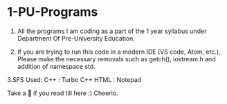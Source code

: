 # 1-PU-Programs
1. All the programs I am coding as a part of the 1 year syllabus under Department Of Pre-University Education.

2. If you are trying to run this code in a modern IDE (VS code, Atom, etc.), Please make the necessary removals such as getch(), iostream.h and addition of namespace std.

3.SFS Used:
C++ : Turbo C++
HTML : Notepad

Take a 🍪 if you read till here :)
Cheerio.
